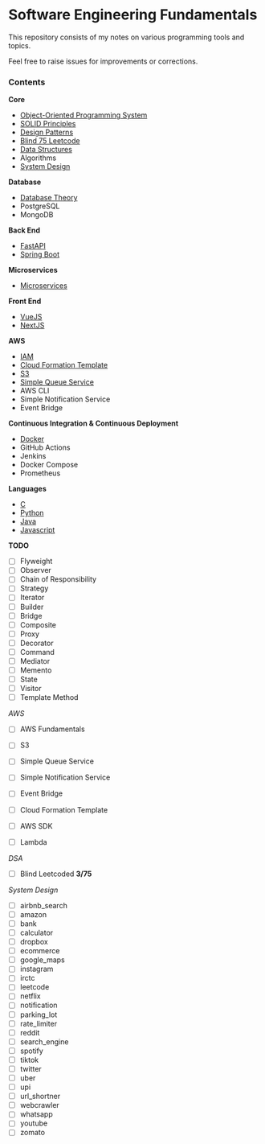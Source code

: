 # Software Engineering Fundamentals

This repository consists of my notes on various programming tools and topics.

Feel free to raise issues for improvements or corrections.

### Contents

**Core**

* [Object-Oriented Programming System](oops)
* [SOLID Principles](solid)
* [Design Patterns](designpatterns)
* [Blind 75 Leetcode](blind75)
* [Data Structures](datastructures)
* Algorithms
* [System Design](systemdesign)

**Database**

* [Database Theory](databases)
* PostgreSQL
* MongoDB

**Back End**

* [FastAPI](backend/fastapi)
* [Spring Boot](backend/springboot)

**Microservices**
* [Microservices](microservices)

**Front End**

* [VueJS](frontend/vue)
* [NextJS](frontend/next)

**AWS**
* [IAM](aws/iam)
* [Cloud Formation Template](aws/cft)
* [S3](aws/s3)
* [Simple Queue Service](aws/sqs)
* AWS CLI
* Simple Notification Service
* Event Bridge

**Continuous Integration & Continuous Deployment**

* [Docker](cicd/docker)
* GitHub Actions
* Jenkins
* Docker Compose
* Prometheus

**Languages**
* [C](https://github.com/EternalParadiseFaith/letmec)
* [Python](lang/python)
* [Java](lang/java)
* [Javascript](lang/javascript)

**TODO**

- [ ] Flyweight
- [ ] Observer
- [ ] Chain of Responsibility
- [ ] Strategy
- [ ] Iterator
- [ ] Builder
- [ ] Bridge
- [ ] Composite
- [ ] Proxy
- [ ] Decorator
- [ ] Command
- [ ] Mediator
- [ ] Memento
- [ ] State
- [ ] Visitor
- [ ] Template Method

*AWS*
- [ ] AWS Fundamentals 
- [ ] S3
- [ ] Simple Queue Service
- [ ] Simple Notification Service
- [ ] Event Bridge
- [ ] Cloud Formation Template
- [ ] AWS SDK
- [ ] Lambda


*DSA*

- [ ] Blind Leetcoded **3/75**

*System Design*

- [ ] airbnb_search
- [ ] amazon
- [ ] bank
- [ ] calculator
- [ ] dropbox
- [ ] ecommerce
- [ ] google_maps
- [ ] instagram
- [ ] irctc
- [ ] leetcode
- [ ] netflix
- [ ] notification
- [ ] parking_lot
- [ ] rate_limiter
- [ ] reddit
- [ ] search_engine
- [ ] spotify
- [ ] tiktok
- [ ] twitter
- [ ] uber
- [ ] upi
- [ ] url_shortner
- [ ] webcrawler
- [ ] whatsapp
- [ ] youtube
- [ ] zomato
